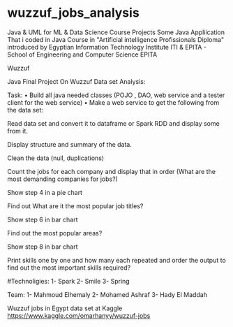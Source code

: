 # wuzzuf_jobs_analysis
Java & UML for ML & Data Science Course Projects Some Java Appliication That i coded in Java Course in "Artificial intelligence Profissionals Diploma" introduced by Egyptian Information Technology Institute ITI & EPITA - School of Engineering and Computer Science EPITA

Wuzzuf

Java Final Project On Wuzzuf Data set Analysis:

Task: • Build all java needed classes (POJO , DAO, web service and a tester client for the web service) • Make a web service to get the following from the data set:

Read data set and convert it to dataframe or Spark RDD and display some from it.

Display structure and summary of the data.

Clean the data (null, duplications)

Count the jobs for each company and display that in order (What are the most demanding companies for jobs?)

Show step 4 in a pie chart

Find out What are it the most popular job titles?

Show step 6 in bar chart

Find out the most popular areas?

Show step 8 in bar chart

Print skills one by one and how many each repeated and order the output to find out the most important skills required?

#Technoligies: 1- Spark 2- Smile 3- Spring

Team: 1- Mahmoud Elhemaly 2- Mohamed Ashraf 3- Hady El Maddah

Wuzzuf jobs in Egypt data set at Kaggle https://www.kaggle.com/omarhanyy/wuzzuf-jobs
